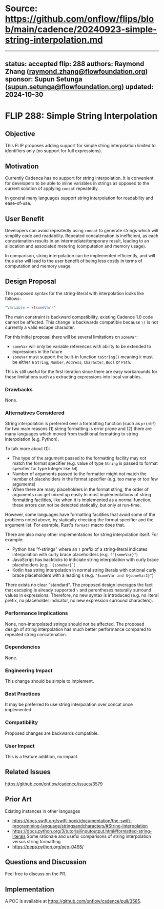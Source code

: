 # Source: https://github.com/onflow/flips/blob/main/cadence/20240923-simple-string-interpolation.md

---
status: accepted 
flip: 288
authors: Raymond Zhang (raymond.zhang@flowfoundation.org)
sponsor: Supun Setunga (supun.setunga@flowfoundation.org) 
updated: 2024-10-30
---

# FLIP 288: Simple String Interpolation

## Objective

This FLIP proposes adding support for simple string interpolation limited to identifiers only (no support for full expressions).

## Motivation

Currently Cadence has no support for string interpolation. It is convenient for developers to be able to inline variables in strings as opposed to the current solution of applying `concat` repeatedly. 

In general many languages support string interpolation for readability and ease-of-use. 

## User Benefit

Developers can avoid repeatedly using `concat` to generate strings which will simplify code and readability. Repeated concatenation is inefficient, as each concatenation results in an intermediate/temporary result, leading to an allocation and associated metering (computation and memory usage).

In comparison, string interpolation can be implemented efficiently, and will thus also will lead to the user benefit of being less costly in terms of computation and memory usage.

## Design Proposal

The proposed syntax for the string-literal with interpolation looks like follows:

```swift
"Variable = \(someVar)"
```

The main constraint is backward compatibility, existing Cadence 1.0 code cannot be affected. This change is backwards compatible because `\(` is not currently a valid escape character. 

For this initial proposal there will be several limitations on `someVar`:
- `someVar` will only be variable references with ability to be extended to expressions in the future
- `someVar` must support the built-in function `toString()` meaning it must be either a `String`, `Number`, `Address`, `Character`, `Bool` or `Path`.  

This is still useful for the first iteration since there are easy workarounds for these limitations such as extracting expressions into local variables.

### Drawbacks

None.

### Alternatives Considered

String interpolation is preferred over a formatting function (such as `printf`) for two main reasons (1) string formatting is error prone and (2) there are many languages which moved from traditional formatting to string interpolation (e.g. Python).

To talk more about (1):
- The type of the argument passed to the formatting facility may not match the format specifier (e.g. value of type `String` is passed to format specifier for type Integer like `%d`)
- Number of arguments passed to the formatter might not match the number of placeholders in the format specifier (e.g. too many or too few arguments)
- When there are many placeholders in the format string, the order of arguments can get mixed up easily
In most implementations of string formatting facilities, like when it is implemented as a normal function, these errors can not be detected statically, but only at run-time.

However, some languages have formatting facilities that avoid some of the problems noted above, by statically checking the format specifier and the argument list. For example, Rust's `format!` macro does that.

There are also many other implementations for string interpolation itself. For example:
- Python has "f-strings" where an `f` prefix of a string-literal indicates interpolation with curly brace placeholders (e.g. `f"{someVar}"`)
- JavaScript has backticks to indiciate string interpolation with curly brace placeholders (e.g. `` `{someVar}` ``)
- Kotlin has string interpolation in normal string literals with optional curly brace placeholders with a leading `$` (e.g. `"$someVar and ${someVar2}"`)

There exists no clear "standard". The proposed design leverages the fact that escaping is already supported `\` and parentheses naturally surround values in expressions. Therefore, no new syntax is introduced (e.g. no literal prefix, no placeholder indicator, no new expression surround characters).


### Performance Implications

None, non-interpolated strings should not be affected. The proposed design of string interpolation has much better performance compared to repeated string concatenation.

### Dependencies

None.

### Engineering Impact

This change should be simple to implement. 

### Best Practices

It may be preferred to use string interpolation over concat once implemented.

### Compatibility

Proposed changes are backwards compatible. 

### User Impact

This is a feature addition, no impact. 

## Related Issues

https://github.com/onflow/cadence/issues/3579

## Prior Art
Existing instances in other languages
- https://docs.swift.org/swift-book/documentation/the-swift-programming-language/stringsandcharacters/#String-Interpolation
- https://docs.python.org/3/tutorial/inputoutput.html#formatted-string-literals
Some rationale and useful comparisons of string interpolation versus string formatting
- https://peps.python.org/pep-0498/

## Questions and Discussion

Feel free to discuss on the PR.

## Implementation

A POC is available at https://github.com/onflow/cadence/pull/3585.
